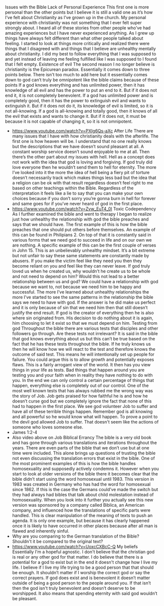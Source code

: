 
Issues with the Bible
Lack of Personal Experience
This first one is more personal than the other points but I believe it is still a valid one as it’s how I’ve felt about Christianity as I’ve grown up in the church. My personal experience with christianity was not something that I ever felt super strongly about. I heard all of these stories from other people who’ve had amazing experiences but I have never experienced anything. As I grew up things have always felt different than what other people talked about feeling. I started to look at things more critically and realized there were things that I disagreed with and things that I believe are unhealthy mentally about christianity. I did my best to follow everything that I was supposed to and yet instead of leaving me feeling fulfilled like I was supposed to I found that I felt empty.
Existence of evil
 The second reason I no longer believe is christianity is the Epicurean paradox. Essentially it comes down to three points below. There isn't too much to add here but it essentially comes down to god can’t truly be omnipotent like the bible claims because of these points
 If a god knows everything and has unlimited power, then it has knowledge of all evil and has the power to put an end to it. But if it does not end it, it is not completely benevolent.
If a god has unlimited power and is completely good, then it has the power to extinguish evil and wants to extinguish it. But if it does not do it, its knowledge of evil is limited, so it is not all-knowing.
If a god is all-knowing and totally good, then it knows of all the evil that exists and wants to change it. But if it does not, it must be because it is not capable of changing it, so it is not omnipotent.
- https://www.youtube.com/watch?v=PXIg6Qs-aXc
After Life
There are many issues that I have with how christianity deals with the afterlife. The first one is how heaven will be. I understand that no one really knows but the descriptions that we have doesn’t sound pleasant at all. A constant worship service doesn’t sound enjoyable to me at all. Then there’s the other part about my issues with hell. Hell as a concept does not work with the idea that god is loving and forgiving. If god truly did love everyone then he wouldn’t send them to hell for eternity. The more I’ve looked into it the more the idea of hell being a fiery pit of torture doesn’t necessarily track which makes things less bad but the idea that a religion can be ok with that result regardless doesn’t feel right to me based on other teachings within the Bible. Regardless of the interpretation it feels like a lie to say that you can make your own choices because if you don’t sorry you’re gonna burn in hell for forever and same goes for if you’ve never heard of god in the first place.
- https://www.youtube.com/watch?v=Zvw_EuT4_0I
Toxic Codependency
As I further examined the bible and went to therapy I began to realize just how unhealthy the relationship with god the bible preaches and says that we should have. The first example of this is how the bible preaches that one should put others before themselves. An example of this can be found in Philipians 2. On top of that it is constantly said in various forms that we need god to succeed in life and on our own we are nothing. A specific example of this can be the first couple of verses in John 15. This is an unbelievably unhealthy mindset. It’s a bit extreme but not unfair to say these same statements are constantly made by abusers. If you make the victim feel like they need you then they become reliant on you and feel like they can never leave. If god truly loved us when he created us, why wouldn’t he create us to be whole and not need to depend on him? Would this not lead to a better relationship between us and god? We could have a relationship with god because we want to, not because we need him to be happy and successful. The more I’ve learned about unhealthy relationships the more I’ve started to see the same patterns in the relationship the bible says we need to have with god. If the answer is he did make us perfect and it is only because of sin that we need him then that still doesn’t justify the end result. If god is the creator of everything then he is also where sin originated from. His decision to do nothing about it is again, him choosing to let it exist so that we must depend on him.
Testing from god
Throughout the bible there are various tests that disciples and other followers go through. Are these tests not irrelevant? It is said in the bible that god knows everything about us but this can’t be true based on the fact that he has these tests throughout the bible. If he truly knows us then he will know how we will react to the test and therefore knows the outcome of said test. This means he will intentionally set up people for failure. You could argue this is to allow growth and potentially exposes flaws. This is a fairly arrogant view of the world. It then has you view things in your life as tests. Bad things that happen around you are testing you and your faith when in reality they have nothing to do with you. In the end we can only control a certain percentage of things that happen, everything else is completely out of our control. One of the most well known tests that has always rubbed me the wrong way was the story of Job. Job gets praised for how faithful he is and how he doesn’t curse god but we completely ignore the fact that none of this had to happen in the first place. We see god volunteer Job to suffer and have all of these terrible things happen. Remember god is all knowing and all powerful so he would know what will happen. To prove a point to the devil god allowed Job to suffer. That doesn't seem like the actions of someone who loves someone else.
- James 1:2-4
- Also video above on Job
Biblical Errancy
The bible is a very old book and has gone through various translations and iterations throughout the years. There are even parts of the bible that we don’t use but at one time were included. This alone brings up questions of trusting the bible not even discussing the translation errors that exist in the bible. One of the most prominent examples of this is how the bible handles homosexuality and supposedly actively condemns it. However when you start to look at older versions of the bible there it becomes clear that the bible didn’t start using the word homosexual until 1983. This version in 1983 was created in Germany who has had the word for homosexual since 1862. If this is the case the Germans could’ve made the switch but they had always had bibles that talk about child molestation instead of homosexuality. When you look into it further you actually see this new version was sponsored by a company called Biblica, an American company, and influenced how the translations of specific parts were handled. This is clear manipulation of the meaning of texts to push an agenda. It is only one example, but because it has clearly happened once it is likely to have occurred in other places because after all man is flawed and inherently sinful.
- Why are you comparing to the German translation of the Bible? Shouldn't it be compared to the original text?
- https://www.youtube.com/watch?v=UoxcCXBcC-Q
My beliefs
 Essentially I'm a hopeful agnostic. I don't believe that the christian god is real or any other god for that matter. I do believe that there is a potential for a god to exist but in the end it doesn't change how I live my life. I believe if I live my life trying to be a good person that that should be enough. It shouldn’t matter if I worship the correct god or say the correct prayers. If god does exist and is benevolent it doesn’t matter outside of being a good person to the people around you. If that isn’t then the god isn't truly benevolent and doesn’t deserve to be worshipped. It also means that spending eternity with said god wouldn’t be pleasant.
